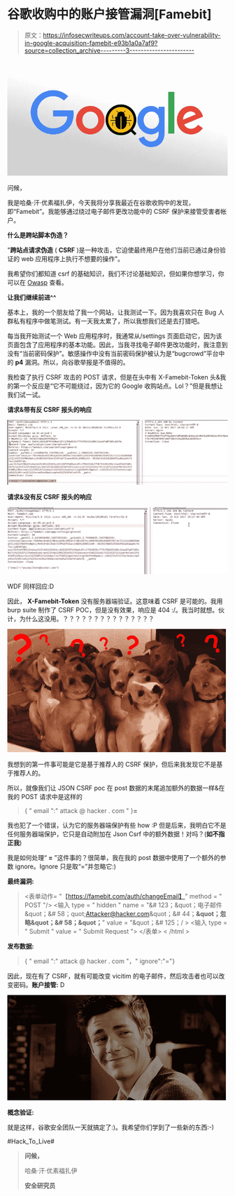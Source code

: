 # 谷歌收购中的账户接管漏洞[Famebit]

> 原文：<https://infosecwriteups.com/account-take-over-vulnerability-in-google-acquisition-famebit-e93b1a0a7af9?source=collection_archive---------3----------------------->

![](img/f83cf5174aa8982e846c1209507a9868.png)

问候，

我是哈桑·汗·优素福扎伊，今天我将分享我最近在谷歌收购中的发现，即“Famebit”。我能够通过绕过电子邮件更改功能中的 CSRF 保护来接管受害者帐户。

**什么是跨站脚本伪造？**

"**跨站点请求伪造** ( **CSRF** )是一种攻击，它迫使最终用户在他们当前已通过身份验证的 web 应用程序上执行不想要的操作"。

我希望你们都知道 csrf 的基础知识，我们不讨论基础知识，但如果你想学习，你可以在 [Owasp](https://www.owasp.org/index.php/Cross-Site_Request_Forgery_(CSRF)) 查看。

**让我们继续前进^^**

基本上，我的一个朋友给了我一个网站，让我测试一下。因为我喜欢只在 Bug 人群私有程序中做笔测试。有一天我太累了，所以我想我们还是去打猎吧。

每当我开始测试一个 Web 应用程序时，我通常从/settings 页面启动它，因为该页面包含了应用程序的基本功能。因此，当我寻找电子邮件更改功能时，我注意到没有“当前密码保护”。敏感操作中没有当前密码保护被认为是“bugcrowd”平台中的 **p4** 漏洞。所以，向谷歌举报是不值得的。

我检查了执行 CSRF 攻击的 POST 请求，但是在头中有 X-Famebit-Token 头&我的第一个反应是“它不可能绕过，因为它的 Google 收购站点。Lol？”但是我想让我们试一试。

**请求&带有反 CSRF 报头的响应**

![](img/96f7c90b0664f1f2dc2fa04440d91c21.png)

**请求&没有反 CSRF 报头的响应**

![](img/03a229b54cf3fc1aedf112220d2a2a3d.png)

WDF 同样回应:D

因此， **X-Famebit-Token** 没有服务器端验证。这意味着 CSRF 是可能的。我用 burp suite 制作了 CSRF POC，但是没有效果，响应是 404 :/。我当时就想。伙计，为什么这没用。？？？？？？？？？？？？？？？

![](img/4f5746c5d0e95326a3802fb1158ae605.png)

我想到的第一件事可能是它是基于推荐人的 CSRF 保护，但后来我发现它不是基于推荐人的。

所以，就像我们让 JSON CSRF poc 在 post 数据的末尾追加额外的数据一样&在我的 POST 请求中是这样的

> { " email ":" attack @ hacker . com " }**=**

我也犯了一个错误，认为它的服务器端保护有些 how :P 但是后来，我明白它不是任何服务器端保护，它只是自动附加在 Json Csrf 中的额外数据！对吗？(**如不指正我**)

我是如何处理“ **=** ”这件事的？很简单，我在我的 post 数据中使用了一个额外的参数 ignore。Ignore 只是取“=”并忽略它:)

**最终漏洞:**

> <表单动作= "【https://famebit.com/auth/changeEmail】" method = " POST "/>
> <输入 type = " hidden " name = "&# 123；&quot；电子邮件&quot；&# 58；quot;Attacker@hacker.com&quot；&# 44；**&quot；忽略&quot；&# 58；&quot；**" value = "&quot；&# 125；/ >
> <输入 type = " Submit " value = " Submit Request ">
> </表单>
> < /html >

**发布数据:**

> { " email ":" attack @ hacker . com "，" ignore":"="}

因此，现在有了 CSRF，就有可能改变 vicitim 的电子邮件，然后攻击者也可以改变密码。**账户接管:** D

![](img/e33819a32902df9835ce933509a054d9.png)

**概念验证:**

就是这样，谷歌安全团队一天就搞定了:)。我希望你们学到了一些新的东西:-)

#Hack_To_Live#

> **问候，**
> 
> 哈桑·汗·优素福扎伊
> 
> **安全研究员**